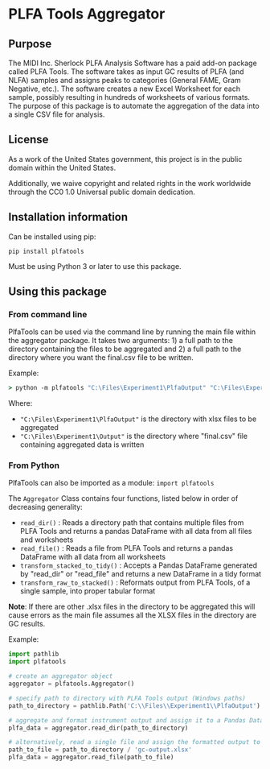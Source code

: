 # PLFA Tools Aggregator

## Purpose

The MIDI Inc. Sherlock PLFA Analysis Software has a paid add-on package called PLFA Tools. The software takes as input GC results of PLFA (and NLFA) samples and assigns peaks to categories (General FAME, Gram Negative, etc.). The software creates a new Excel Worksheet for each sample, possibly resulting in hundreds of worksheets of various formats. The purpose of this package is to automate the aggregation of the data into a single CSV file for analysis.

## License

As a work of the United States government, this project is in the public domain within the United States.

Additionally, we waive copyright and related rights in the work worldwide through the CC0 1.0 Universal public domain dedication.

## Installation information

Can be installed using pip:

```pip install plfatools```

Must be using Python 3 or later to use this package.

## Using this package

### From command line

PlfaTools can be used via the command line by running the main file within the aggregator package. It takes two arguments: 1) a full path to the directory containing the files to be aggregated and 2) a full path to the directory where you want the final.csv file to be written.

Example:

```cmd
> python -m plfatools "C:\Files\Experiment1\PlfaOutput" "C:\Files\Experiment1\Output"
```

Where:

* ```"C:\Files\Experiment1\PlfaOutput"``` is the directory with xlsx files to be aggregated
* ```"C:\Files\Experiment1\Output"``` is the directory where "final.csv" file containing aggregated data is written

### From Python

PlfaTools can also be imported as a module: ```import plfatools```

The ```Aggregator``` Class contains four functions, listed below in order of decreasing generality:

* ```read_dir()``` : Reads a directory path that contains multiple files from PLFA Tools and returns a pandas DataFrame with all data from all files and worksheets
* ```read_file()``` : Reads a file from PLFA Tools and returns a pandas DataFrame with all data from all worksheets
* ```transform_stacked_to_tidy()``` : Accepts a Pandas DataFrame generated by "read_dir" or "read_file" and returns a new DataFrame in a tidy format
* ```transform_raw_to_stacked()``` : Reformats output from PLFA Tools, of a single sample, into proper tabular format

**Note**: If there are other .xlsx files in the directory to be aggregated this will cause errors as the main file assumes all the XLSX files in the directory are GC results.

Example:

```python
import pathlib
import plfatools

# create an aggregator object
aggregator = plfatools.Aggregator()

# specify path to directory with PLFA Tools output (Windows paths)
path_to_directory = pathlib.Path('C:\\Files\\Experiment1\\PlfaOutput')

# aggregate and format instrument output and assign it to a Pandas DataFrame
plfa_data = aggregator.read_dir(path_to_directory)

# alternatively, read a single file and assign the formatted output to Pandas DataFrame
path_to_file = path_to_directory / 'gc-output.xlsx'
plfa_data = aggregator.read_file(path_to_file)

```
